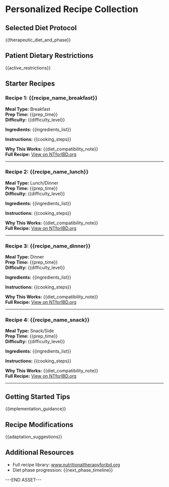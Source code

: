# Personalized Recipe Collection

## Selected Diet Protocol
{{therapeutic_diet_and_phase}}

## Patient Dietary Restrictions
{{active_restrictions}}

## Starter Recipes

### Recipe 1: {{recipe_name_breakfast}}
**Meal Type:** Breakfast  
**Prep Time:** {{prep_time}}  
**Difficulty:** {{difficulty_level}}  

**Ingredients:**
{{ingredients_list}}

**Instructions:**
{{cooking_steps}}

**Why This Works:** {{diet_compatibility_note}}  
**Full Recipe:** [View on NTforIBD.org]({{recipe_url}})

---

### Recipe 2: {{recipe_name_lunch}}
**Meal Type:** Lunch/Dinner  
**Prep Time:** {{prep_time}}  
**Difficulty:** {{difficulty_level}}  

**Ingredients:**
{{ingredients_list}}

**Instructions:**
{{cooking_steps}}

**Why This Works:** {{diet_compatibility_note}}  
**Full Recipe:** [View on NTforIBD.org]({{recipe_url}})

---

### Recipe 3: {{recipe_name_dinner}}
**Meal Type:** Dinner  
**Prep Time:** {{prep_time}}  
**Difficulty:** {{difficulty_level}}  

**Ingredients:**
{{ingredients_list}}

**Instructions:**
{{cooking_steps}}

**Why This Works:** {{diet_compatibility_note}}  
**Full Recipe:** [View on NTforIBD.org]({{recipe_url}})

---

### Recipe 4: {{recipe_name_snack}}
**Meal Type:** Snack/Side  
**Prep Time:** {{prep_time}}  
**Difficulty:** {{difficulty_level}}  

**Ingredients:**
{{ingredients_list}}

**Instructions:**
{{cooking_steps}}

**Why This Works:** {{diet_compatibility_note}}  
**Full Recipe:** [View on NTforIBD.org]({{recipe_url}})

---

## Getting Started Tips
{{implementation_guidance}}

## Recipe Modifications
{{adaptation_suggestions}}

## Additional Resources
- Full recipe library: www.nutritionaltherapyforibd.org
- Diet phase progression: {{next_phase_timeline}}

---END ASSET---